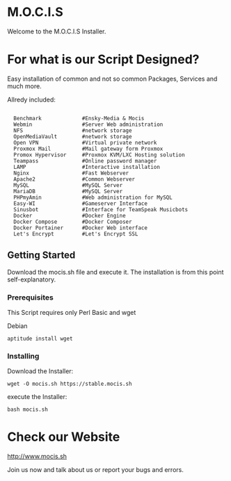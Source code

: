 # M.O.C.I.S
Welcome to the M.O.C.I.S Installer.

# For what is our Script Designed?
Easy installation of common and not so common Packages, Services and much more.

Allredy included:
```

  Benchmark             #Ensky-Media & Mocis
  Webmin                #Server Web administration
  NFS                   #network storage
  OpenMediaVault        #network storage
  Open VPN              #Virtual private network
  Proxmox Mail          #Mail gateway form Proxmox
  Promox Hypervisor     #Proxmox KVM/LXC Hosting solution
  Teampass              #Online password manager
  LAMP                  #Interactive installation  
  Nginx                 #Fast Webserver
  Apache2               #Common Webserver
  MySQL                 #MySQL Server
  MariaDB               #MySQL Server
  PHPmyAmin             #Web administration for MySQL
  Easy-WI               #Gameserver Interface
  Sinusbot              #Interface for TeamSpeak Musicbots
  Docker                #Docker Engine
  Docker Compose        #Docker Composer
  Docker Portainer      #Docker Web interface   
  Let's Encrypt         #Let's Encrypt SSL
```

## Getting Started

Download the mocis.sh file and execute it. The installation is from this point self-explanatory.

### Prerequisites

This Script requires only Perl Basic and wget

Debian

```
aptitude install wget
```

### Installing

Download the Installer:
```
wget -O mocis.sh https://stable.mocis.sh
```
execute the Installer:
```
bash mocis.sh
```

# Check our Website

http://www.mocis.sh

Join us now and talk about us or report your bugs and errors.
